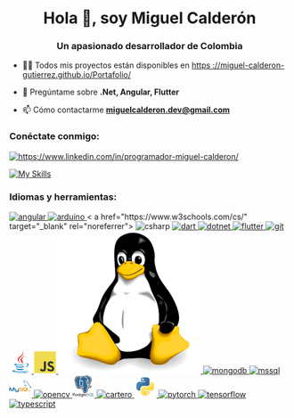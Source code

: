 <h1 align="center">Hola 👋, soy Miguel Calderón</h1>
<h3 align="center">Un apasionado desarrollador de Colombia</h3>

- 👨‍💻 Todos mis proyectos están disponibles en [https ://miguel-calderon-gutierrez.github.io/Portafolio/](https://miguel-calderon-gutierrez.github.io/Portafolio/)

- 💬 Pregúntame sobre **.Net, Angular, Flutter**

- 📫 Cómo contactarme **miguelcalderon.dev@gmail.com**

<h3 align="left">Conéctate conmigo:</h3>
<p align="left">
<a href="https://linkedin .com/in/https://www.linkedin.com/in/programador-miguel-calderon/" target="blank"><img align="center" src="https://static.vecteezy.com/system/resources/previews/018/930/587/original/linkedin-logo-linkedin-icon-transparent-free-png.png" alt="https://www.linkedin.com/in/programador-miguel-calderon/" height="30" width="40" /></a>
</p>

[![My Skills](https://skillicons.dev/icons?i=js,html,css,wasm)](https://skillicons.dev)

<h3 align="left">Idiomas y herramientas:</h3>
<p align="left"> <a href="https://angular.io" target="_blank" rel="noreferrer"> <img src="https://angular.io/assets/images/logos /angular/angular.svg" alt="angular" width="40" height="40"/> </a> <a href="https://www.arduino.cc/" target="_blank" rel ="noreferrer"> <img src="https://cdn.worldvectorlogo.com/logos/arduino-1.svg" alt="arduino" width="40" height="40"/> </a> < a href="https://www.w3schools.com/cs/" target="_blank" rel="noreferrer"> <img src="https://raw.githubusercontent.com/devicons/devicon/master/icons /csharp/csharp-original.svg" alt="csharp" width="40" height="40"/> </a> <a href="https://dart.dev" target="_blank" rel= "noreferrer"> <img src="https://www.vectorlogo.zone/logos/dartlang/dartlang-icon.svg" alt="dart" width="40" height="40"/> </a> <a href="https://dotnet.microsoft.com/" target="_blank" rel="noreferrer"> <img src="https://raw.githubusercontent.com/devicons/devicon/master/icons/ dot-net/dot-net-original-wordmark.svg" alt="dotnet" width="40" height="40"/> </a> <a href="https://flutter.dev" target= "_blank" rel="noreferrer"> <img src="https://www.vectorlogo.zone/logos/flutterio/flutterio-icon.svg" alt="flutter" width="40" height="40"/ > </a> <a href="https://git-scm.com/" target="_blank" rel="noreferrer"> <img src="https://www.vectorlogo.zone/logos/git -scm/git-scm-icon.svg" alt="git" width="40" height="40"/> </a> <a href="https://www.java.com" target=" _blank" rel="noreferrer"> <img src="https://raw.githubusercontent.com/devicons/devicon/master/icons/java/java-original.svg" alt="java" width="40" height ="40"/> </a> <a href="https://developer.mozilla.org/en-US/docs/Web/JavaScript" target="_blank" rel="noreferrer"> <img src= "https://raw.githubusercontent.com/devicons/devicon/master/icons/javascript/javascript-original.svg" alt="javascript" width="40" height="40"/> </a> <a href="https://www.linux.org/" target="_blank" rel="noreferrer"> <img src="https://raw.githubusercontent.com/devicons/devicon/master/icons/linux/linux-original.svg" alt="linux" ancho="40" alto="40"/> </a> <a href="https://www.mongodb.com/" target="_blank" rel="noreferrer"> <img src="https: //raw.githubusercontent.com/devicons/devicon/master/icons/mongodb/mongodb-original-wordmark.svg" alt="mongodb" width="40" height="40"/> </a> <a href ="https://www.microsoft.com/en-us/sql-server" target="_blank" rel="noreferrer"> <img src="https://www.svgrepo.com/show/303229/ microsoft-sql-server-logo.svg" alt="mssql" width="40" height="40"/> </a> <a href="https://www.mysql.com/" target=" _blank" rel="noreferrer"> <img src="https://raw.githubusercontent.com/devicons/devicon/master/icons/mysql/mysql-original-wordmark.svg" alt="mysql" width="40 " height="40"/> </a> <a href="https://opencv.org/" target="_blank" rel="noreferrer"> <img src="https://www.vectorlogo. zona/logos/opencv/opencv-icon.svg" alt="opencv" width="40" height="40"/> </a> <a href="https://www.postgresql.org" target= "_blank" rel="noreferrer"> <img src="https://raw.githubusercontent.com/devicons/devicon/master/icons/postgresql/postgresql-original-wordmark.svg" alt="postgresql" width=" 40" altura="40"/> </a> <a href="https://postman.com" target="_blank" rel="noreferrer"> <img src="https://www.vectorlogo. zona/logos/getpostman/getpostman-icon.svg" alt="cartero" ancho="40" altura="40"/> </a> <a href="https://www.python.org" target= "_blank" rel="noreferrer"> <img src="https://raw.githubusercontent.com/devicons/devicon/master/icons/python/python-original.svg" alt="python" width="40" altura="40"/> </a> <a href="https://pytorch.org/" target="_blank" rel="noreferrer"> <img src="https://www.vectorlogo.zone /logos/pytorch/pytorch-icon.svg" alt="pytorch" width="40" height="40"/> </a> <a href="https://www.tensorflow.org" target="_blank" rel="noreferrer"> <img src="https://www.vectorlogo.zone/logos/tensorflow/tensorflow-icon.svg" alt="tensorflow" width="40" height= "40"/> </a> <a href="https://www.typescriptlang.org/" target="_blank" rel="noreferrer"> <img src="https://raw.githubusercontent.com /devicons/devicon/master/icons/typescript/typescript-original.svg" alt="typescript" width="40" height="40"/> </a> </p>
